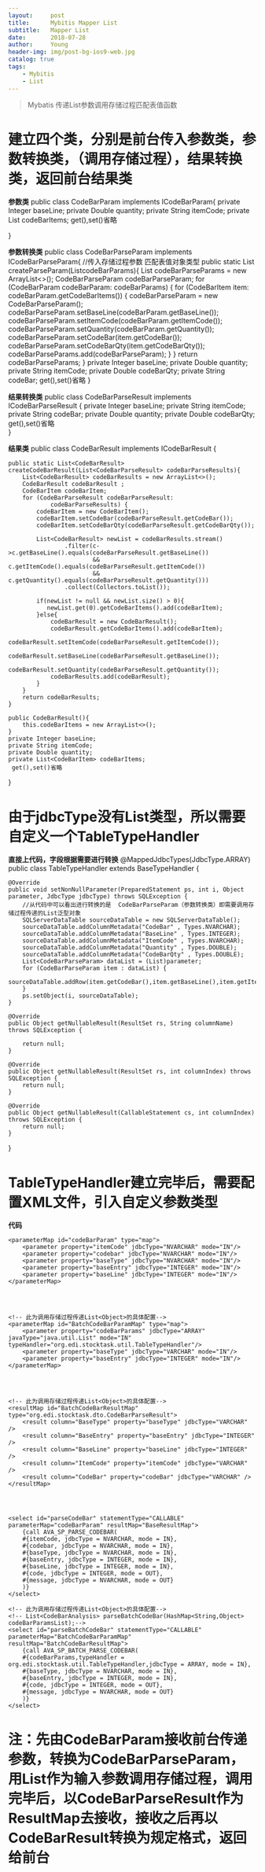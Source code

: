 ```yaml
---
layout:     post
title:      Mybitis Mapper List
subtitle:   Mapper List
date:       2018-07-28
author:     Young
header-img: img/post-bg-ios9-web.jpg
catalog: true
tags:
    - Mybitis
    - List
---
```


>Mybatis 传递List参数调用存储过程匹配表值函数

# 建立四个类，分别是前台传入参数类，参数转换类，（调用存储过程），结果转换类，返回前台结果类
**参数类**
public class CodeBarParam implements ICodeBarParam{
    private Integer baseLine;
    private Double quantity;
    private String itemCode;
    private List<CodeBarItem> codeBarItems;
    get(),set()省略

}

**参数转换类**
public class CodeBarParseParam implements ICodeBarParseParam{
    //传入存储过程参数  匹配表值对象类型
    public static List<CodeBarParseParam> createParseParam(List<CodeBarParam>codeBarParams){
        List<CodeBarParseParam> codeBarParseParams = new ArrayList<>();
        CodeBarParseParam codeBarParseParam;
        for (CodeBarParam codeBarParam:
             codeBarParams) {
            for (CodeBarItem item:
                    codeBarParam.getCodeBarItems()) {
                codeBarParseParam = new CodeBarParseParam();
                codeBarParseParam.setBaseLine(codeBarParam.getBaseLine());
                codeBarParseParam.setItemCode(codeBarParam.getItemCode());
                codeBarParseParam.setQuantity(codeBarParam.getQuantity());
                codeBarParseParam.setCodeBar(item.getCodeBar());
                codeBarParseParam.setCodeBarQty(item.getCodeBarQty());
                codeBarParseParams.add(codeBarParseParam);
            }
        }
        return codeBarParseParams;
    }
    private Integer baseLine;
    private Double quantity;
    private String itemCode;
    private Double codeBarQty;
    private String codeBar;
    get(),set()省略 
}

**结果转换类**
public class CodeBarParseResult implements ICodeBarParseResult {
    private Integer baseLine;
    private String itemCode;
    private String codeBar;
    private Double quantity;
    private Double codeBarQty;
    get(),set()省略   
}

**结果类**
public class CodeBarResult implements ICodeBarResult {

    public static List<CodeBarResult> createCodeBarResult(List<CodeBarParseResult> codeBarParseResults){
        List<CodeBarResult> codeBarResults = new ArrayList<>();
        CodeBarResult codeBarResult ;
        CodeBarItem codeBarItem;
        for (CodeBarParseResult codeBarParseResult:
                codeBarParseResults) {
            codeBarItem = new CodeBarItem();
            codeBarItem.setCodeBar(codeBarParseResult.getCodeBar());
            codeBarItem.setCodeBarQty(codeBarParseResult.getCodeBarQty());

            List<CodeBarResult> newList = codeBarResults.stream()
                    .filter(c->c.getBaseLine().equals(codeBarParseResult.getBaseLine())
                            && c.getItemCode().equals(codeBarParseResult.getItemCode())
                            && c.getQuantity().equals(codeBarParseResult.getQuantity()))
                    .collect(Collectors.toList());

            if(newList != null && newList.size() > 0){
               newList.get(0).getCodeBarItems().add(codeBarItem);
            }else{
                codeBarResult = new CodeBarResult();
                codeBarResult.getCodeBarItems().add(codeBarItem);
                codeBarResult.setItemCode(codeBarParseResult.getItemCode());
                codeBarResult.setBaseLine(codeBarParseResult.getBaseLine());
                codeBarResult.setQuantity(codeBarParseResult.getQuantity());
                codeBarResults.add(codeBarResult);
            }
        }
        return codeBarResults;
    }

    public CodeBarResult(){
        this.codeBarItems = new ArrayList<>();
    }
    private Integer baseLine;
    private String itemCode;
    private Double quantity;
    private List<CodeBarItem> codeBarItems;
     get(),set()省略 
}




# 由于jdbcType没有List类型，所以需要自定义一个TableTypeHandler
**直接上代码，字段根据需要进行转换**
@MappedJdbcTypes(JdbcType.ARRAY)
public class TableTypeHandler extends BaseTypeHandler<Object> {

    @Override
    public void setNonNullParameter(PreparedStatement ps, int i, Object parameter, JdbcType jdbcType) throws SQLException {
        //从代码中可以看出进行转换的是  CodeBarParseParam（参数转换类）即需要调用存储过程传递的List泛型对象
        SQLServerDataTable sourceDataTable = new SQLServerDataTable();
        sourceDataTable.addColumnMetadata("CodeBar" , Types.NVARCHAR);
        sourceDataTable.addColumnMetadata("BaseLine" , Types.INTEGER);
        sourceDataTable.addColumnMetadata("ItemCode" , Types.NVARCHAR);
        sourceDataTable.addColumnMetadata("Quantity" , Types.DOUBLE);
        sourceDataTable.addColumnMetadata("CodeBarQty" , Types.DOUBLE);
        List<CodeBarParseParam> dataList = (List)parameter;
        for (CodeBarParseParam item : dataList) {
             sourceDataTable.addRow(item.getCodeBar(),item.getBaseLine(),item.getItemCode(),item.getQuantity(),item.getCodeBarQty());
        }
        ps.setObject(i, sourceDataTable);
    }

    @Override
    public Object getNullableResult(ResultSet rs, String columnName) throws SQLException {

        return null;
    }

    @Override
    public Object getNullableResult(ResultSet rs, int columnIndex) throws SQLException {
        return null;
    }

    @Override
    public Object getNullableResult(CallableStatement cs, int columnIndex) throws SQLException {
        return null;
    }
}


# TableTypeHandler建立完毕后，需要配置XML文件，引入自定义参数类型

**代码**
<?xml version="1.0" encoding="UTF-8" ?>
<!DOCTYPE mapper PUBLIC "-//mybatis.org//DTD Mapper 3.0//EN" "http://mybatis.org/dtd/mybatis-3-mapper.dtd" >
<mapper namespace="org.edi.stocktask.mapper.CodeBarMapper">
    <resultMap id="BaseResultMap" type="org.edi.stocktask.bo.codeBar.CodeBar">
        <result column="ProName" property="proName" jdbcType="VARCHAR" />
        <result column="ProValue" property="proValue" jdbcType="VARCHAR" />
        <result column="ProDesc" property="proDesc" jdbcType="VARCHAR" />
    </resultMap>

    <parameterMap id="codeBarParam" type="map">
        <parameter property="itemCode" jdbcType="NVARCHAR" mode="IN"/>
        <parameter property="codebar" jdbcType="NVARCHAR" mode="IN"/>
        <parameter property="baseType" jdbcType="NVARCHAR" mode="IN"/>
        <parameter property="baseEntry" jdbcType="INTEGER" mode="IN"/>
        <parameter property="baseLine" jdbcType="INTEGER" mode="IN"/>
    </parameterMap>




    <!-- 此为调用存储过程传递List<Object>的具体配置-->
    <parameterMap id="BatchCodeBarParamMap" type="map">
        <parameter property="codeBarParams" jdbcType="ARRAY" javaType="java.util.List" mode="IN" typeHandler="org.edi.stocktask.util.TableTypeHandler"/>
        <parameter property="baseType" jdbcType="VARCHAR" mode="IN"/>
        <parameter property="baseEntry" jdbcType="INTEGER" mode="IN"/>
    </parameterMap>




    <!-- 此为调用存储过程传递List<Object>的具体配置-->
    <resultMap id="BatchCodeBarResultMap" type="org.edi.stocktask.dto.CodeBarParseResult">
        <result column="BaseType" property="baseType" jdbcType="VARCHAR" />
        <result column="BaseEntry" property="baseEntry" jdbcType="INTEGER" />
        <result column="BaseLine" property="baseLine" jdbcType="INTEGER" />
        <result column="ItemCode" property="itemCode" jdbcType="VARCHAR" />
        <result column="CodeBar" property="codeBar" jdbcType="VARCHAR" />
    </resultMap>




    <select id="parseCodeBar" statementType="CALLABLE" parameterMap="codeBarParam" resultMap="BaseResultMap">
        {call AVA_SP_PARSE_CODEBAR(
        #{itemCode, jdbcType = NVARCHAR, mode = IN},
        #{codebar, jdbcType = NVARCHAR, mode = IN},
        #{baseType, jdbcType = NVARCHAR, mode = IN},
        #{baseEntry, jdbcType = INTEGER, mode = IN},
        #{baseLine, jdbcType = INTEGER, mode = IN},
        #{code, jdbcType = INTEGER, mode = OUT},
        #{message, jdbcType = NVARCHAR, mode = OUT}
        )}
    </select>

    <!-- 此为调用存储过程传递List<Object>的具体配置-->
    <!-- List<CodeBarAnalysis> parseBatchCodeBar(HashMap<String,Object> codeBarParamsList);-->
    <select id="parseBatchCodeBar" statementType="CALLABLE" parameterMap="BatchCodeBarParamMap"  resultMap="BatchCodeBarResultMap">
        {call AVA_SP_BATCH_PARSE_CODEBAR(
        #{codeBarParams,typeHandler = org.edi.stocktask.util.TableTypeHandler,jdbcType = ARRAY, mode = IN},
        #{baseType, jdbcType = NVARCHAR, mode = IN},
        #{baseEntry, jdbcType = INTEGER, mode = IN},
        #{code, jdbcType = INTEGER, mode = OUT},
        #{message, jdbcType = NVARCHAR, mode = OUT}
        )}
    </select>

</mapper>




# 注：先由CodeBarParam接收前台传递参数，转换为CodeBarParseParam，用List<CodeBarParseParam>作为输入参数调用存储过程，调用完毕后，以CodeBarParseResult作为ResultMap去接收，接收之后再以CodeBarResult转换为规定格式，返回给前台



